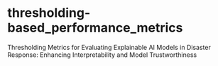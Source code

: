 # thresholding-based_performance_metrics
 Thresholding Metrics for Evaluating Explainable AI Models in Disaster Response: Enhancing Interpretability and Model Trustworthiness
